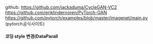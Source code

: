 github:
https://github.com/jackaduma/CycleGAN-VC2
https://github.com/eriklindernoren/PyTorch-GAN
https://github.com/pytorch/examples/blob/master/imagenet/main.py (pytorch공식사이트)

#### 코딩 style 변경(DataParall 
